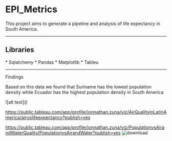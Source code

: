 # EPI_Metrics

<P>This project aims to generate a pipeline and analysis of life expectancy in South America. 
<hr>
<h2>Libraries</h2>
* Sqlalchemy
* Pandas
* Matplotlib
* Tableu
<hr>
<p>Findings</p>
<p>Based on this data we found that Suriname has the lowest population density while Ecuador has the highest population density in South America</p>
![alt text]()

https://public.tableau.com/app/profile/jonnathan.zuna/viz/AirQualityinLatinAmerica/airvslifeexpectancy?publish=yes

https://public.tableau.com/app/profile/jonnathan.zuna/viz/PopulationvsAirandWaterQuality/PopulationvsAirandWater?publish=yes
![download](https://github.com/JZunaRepo/EPI_Metrics/assets/106331642/65560e2b-2abf-4489-9468-bcfca507a392)
